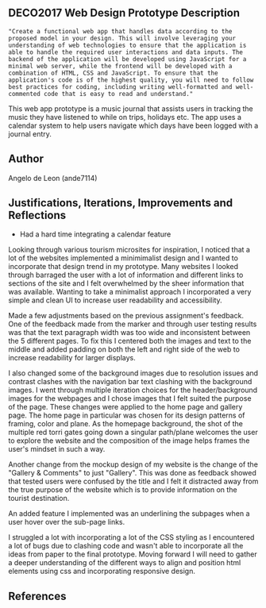 ## DECO2017 Web Design Prototype Description
    "Create a functional web app that handles data according to the proposed model in your design. This will involve leveraging your understanding of web technologies to ensure that the application is able to handle the required user interactions and data inputs. The backend of the application will be developed using JavaScript for a minimal web server, while the frontend will be developed with a combination of HTML, CSS and JavaScript. To ensure that the application's code is of the highest quality, you will need to follow best practices for coding, including writing well-formatted and well-commented code that is easy to read and understand."

This web app prototype is a music journal that assists users in tracking the music they have listened to while on trips, holidays etc. The app uses a calendar system to help users navigate which days have been logged with a journal entry. 

## Author
Angelo de Leon (ande7114)

## Justifications, Iterations, Improvements and Reflections

- Had a hard time integrating a calendar feature 

Looking through various tourism microsites for inspiration, I noticed that a lot of the websites implemented a minimimalist design and I wanted to incorporate that design trend in my prototype. Many websites I looked through barraged the user with a lot of information and different links to sections of the site and I felt overwhelmed by the sheer information that was available. Wanting to take a minimalist approach I incorporated a very simple and clean UI to increase user readability and accessibility. 

Made a few adjustments based on the previous assignment's feedback. One of the feedback made from the marker and through user testing results was that the text paragraph width was too wide and inconsistent between the 5 different pages. To fix this I centered both the images and text to the middle and added padding on both the left and right side of the web to increase readability for larger displays.

I also changed some of the background images due to resolution issues and contrast clashes with the navigation bar text clashing with the background images. I went through multiple iteration choices for the header/background images for the webpages and I chose images that I felt suited the purpose of the page. These changes were applied to the home page and gallery page. The home page in particular was chosen for its design patterns of framing, color and plane. As the homepage background, the shot of the multiple red torri gates going down a singular path/plane welcomes the user to explore the website and the composition of the image helps frames the user's mindset in such a way. 

Another change from the mockup design of my website is the change of the "Gallery & Comments" to just "Gallery". This was done as feedback showed that tested users were confused by the title and I felt it distracted away from the true purpose of the website which is to provide information on the tourist destination.

An added feature I implemented was an underlining the subpages when a user hover over the sub-page links. 

I struggled a lot with incorporating a lot of the CSS styling as I encountered a lot of bugs due to clashing code and wasn't able to incorporate all the ideas from paper to the final prototype. Moving forward I will need to gather a deeper understanding of the different ways to align and position html elements using css and incorporating responsive design. 

## References